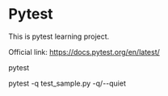 # Pytest
This is pytest learning project.

Official link:
https://docs.pytest.org/en/latest/

pytest

pytest -q test_sample.py
-q/--quiet